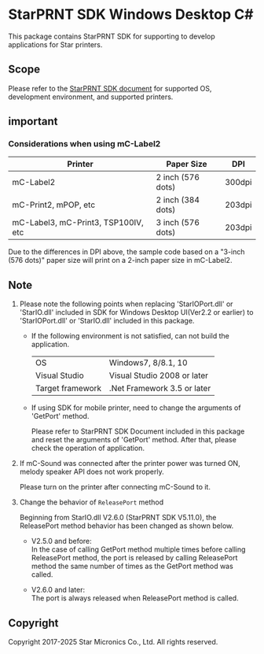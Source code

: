 # StarPRNT SDK Windows Desktop C#

This package contains StarPRNT SDK for supporting to develop applications for Star printers.

## Scope

Please refer to the [StarPRNT SDK document](https://www.star-m.jp/starprntsdk-oml-windows_desktop.html) for supported OS, development environment, and supported printers.

## important

### Considerations when using mC-Label2

| Printer                             | Paper Size            | DPI                   |
| ----------------------------------- | --------------------- | --------------------- |
| mC-Label2                           | 2 inch (576 dots)     | 300dpi                |
| mC-Print2, mPOP, etc                | 2 inch (384 dots)     | 203dpi                |
| mC-Label3, mC-Print3, TSP100IV, etc | 3 inch (576 dots)     | 203dpi                |

Due to the differences in DPI above, the sample code based on a "3-inch (576 dots)" paper size will print on a 2-inch paper size in mC-Label2.

## Note

1. Please note the following points when replacing 'StarIOPort.dll' or 'StarIO.dll' included in SDK for Windows Desktop UI(Ver2.2 or earlier) to 'StarIOPort.dll' or 'StarIO.dll' included in this package.

    - If the following environment is not satisfied, can not build the application.

        |                |                           |
        |----------------|---------------------------|
        |OS              |Windows7, 8/8.1, 10        |
        |Visual Studio   |Visual Studio 2008 or later|
        |Target framework|.Net Framework 3.5 or later|

    - If using SDK for mobile printer, need to change the arguments of 'GetPort' method.

        Please refer to StarPRNT SDK Document included in this package and reset the arguments of 'GetPort' method.
        After that, please check the operation of application.

2. If mC-Sound was connected after the printer power was turned ON, melody speaker API does not work properly.

    Please turn on the printer after connecting mC-Sound to it.

3. Change the behavior of `ReleasePort` method

   Beginning from StarIO.dll V2.6.0 (StarPRNT SDK V5.11.0), the ReleasePort method behavior has been changed as shown below.

    - V2.5.0 and before:  
    In the case of calling GetPort method multiple times before calling ReleasePort method, the port is released by calling ReleasePort method the same number of times as the GetPort method was called.

    - V2.6.0 and later:  
    The port is always released when ReleasePort method is called.

## Copyright

Copyright 2017-2025 Star Micronics Co., Ltd. All rights reserved.